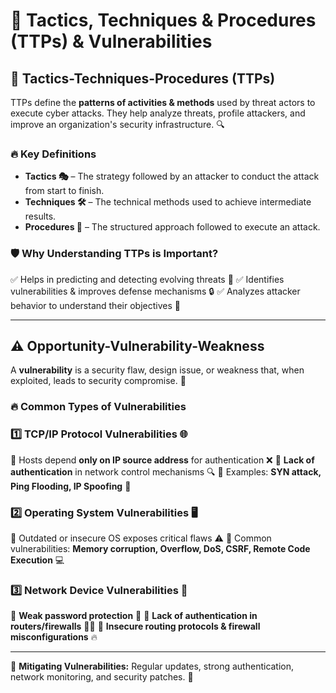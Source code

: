 # 🚀 Tactics, Techniques & Procedures (TTPs) & Vulnerabilities

## 🎯 Tactics-Techniques-Procedures (TTPs)

TTPs define the **patterns of activities & methods** used by threat actors to execute cyber attacks.
They help analyze threats, profile attackers, and improve an organization's security infrastructure. 🔍

### 🔥 **Key Definitions**

- **Tactics 🎭** – The strategy followed by an attacker to conduct the attack from start to finish.
- **Techniques 🛠️** – The technical methods used to achieve intermediate results.
- **Procedures 📜** – The structured approach followed to execute an attack.

### 🛡️ **Why Understanding TTPs is Important?**

✅ Helps in predicting and detecting evolving threats 🚨
✅ Identifies vulnerabilities & improves defense mechanisms 🔒
✅ Analyzes attacker behavior to understand their objectives 🎯

---

## ⚠️ Opportunity-Vulnerability-Weakness

A **vulnerability** is a security flaw, design issue, or weakness that, when exploited, leads to security compromise. 🚨

### 🔥 **Common Types of Vulnerabilities**

### 1️⃣ **TCP/IP Protocol Vulnerabilities 🌐**

🔴 Hosts depend **only on IP source address** for authentication ❌
🔴 **Lack of authentication** in network control mechanisms 🔍
🔴 Examples: **SYN attack, Ping Flooding, IP Spoofing** 🚨

### 2️⃣ **Operating System Vulnerabilities 🖥️**

🔴 Outdated or insecure OS exposes critical flaws ⚠️
🔴 Common vulnerabilities: **Memory corruption, Overflow, DoS, CSRF, Remote Code Execution** 💻

### 3️⃣ **Network Device Vulnerabilities 🔗**

🔴 **Weak password protection** 🔑
🔴 **Lack of authentication in routers/firewalls** 🏴‍☠️
🔴 **Insecure routing protocols & firewall misconfigurations** 🔥

---

🔐 **Mitigating Vulnerabilities:** Regular updates, strong authentication, network monitoring, and security patches. 🚀
